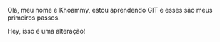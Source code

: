 Olá, meu nome é Khoammy, estou aprendendo GIT e esses são meus primeiros passos.

Hey, isso é uma alteração!
